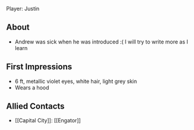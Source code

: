 Player: Justin

## About

- Andrew was sick when he was introduced :( I will try to write more as I learn

## First Impressions

- 6 ft, metallic violet eyes, white hair, light grey skin
- Wears a hood

## Allied Contacts

- [[Capital City]]: [[Engator]]